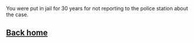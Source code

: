 You were put in jail for 30 years for not reporting to the police station about the case.

## [Back home](../home.md)